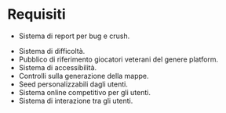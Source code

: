 # Requisiti

-  Sistema di report per bug e crush.
* Sistema di difficoltà.
* Pubblico di riferimento giocatori veterani del genere platform.
* Sistema di accessibilità.
* Controlli sulla generazione della mappe.
* Seed personalizzabili dagli utenti.
* Sistema online competitivo per gli utenti.
* Sistema di interazione tra gli utenti.
